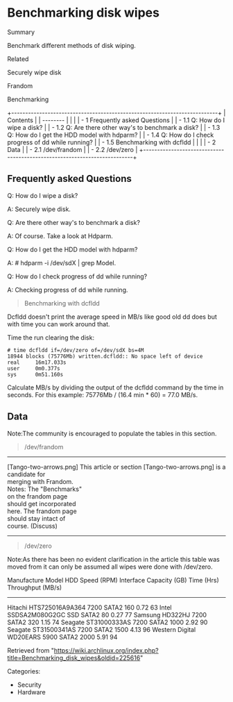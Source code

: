 Benchmarking disk wipes
=======================

Summary

Benchmark different methods of disk wiping.

Related

Securely wipe disk

Frandom

Benchmarking

+--------------------------------------------------------------------------+
| Contents                                                                 |
| --------                                                                 |
|                                                                          |
| -   1 Frequently asked Questions                                         |
|     -   1.1 Q: How do I wipe a disk?                                     |
|     -   1.2 Q: Are there other way's to benchmark a disk?                |
|     -   1.3 Q: How do I get the HDD model with hdparm?                   |
|     -   1.4 Q: How do I check progress of dd while running?              |
|     -   1.5 Benchmarking with dcfldd                                     |
|                                                                          |
| -   2 Data                                                               |
|     -   2.1 /dev/frandom                                                 |
|     -   2.2 /dev/zero                                                    |
+--------------------------------------------------------------------------+

Frequently asked Questions
--------------------------

Q: How do I wipe a disk?

A: Securely wipe disk.

Q: Are there other way's to benchmark a disk?

A: Of course. Take a look at Hdparm.

Q: How do I get the HDD model with hdparm?

A: # hdparm -i /dev/sdX | grep Model.

Q: How do I check progress of dd while running?

A: Checking progress of dd while running.

> Benchmarking with dcfldd

Dcfldd doesn't print the average speed in MB/s like good old dd does but
with time you can work around that.

Time the run clearing the disk:

    # time dcfldd if=/dev/zero of=/dev/sdX bs=4M
    18944 blocks (75776Mb) written.dcfldd:: No space left of device
    real     16m17.033s
    user     0m0.377s
    sys      0m51.160s

Calculate MB/s by dividing the output of the dcfldd command by the time
in seconds. For this example: 75776Mb / (16.4 min * 60) = 77.0 MB/s.

Data
----

Note:The community is encouraged to populate the tables in this section.

> /dev/frandom

  ------------------------ ------------------------ ------------------------
  [Tango-two-arrows.png]   This article or section  [Tango-two-arrows.png]
                           is a candidate for       
                           merging with Frandom.    
                           Notes: The "Benchmarks"  
                           on the frandom page      
                           should get incorporated  
                           here. The frandom page   
                           should stay intact of    
                           course. (Discuss)        
  ------------------------ ------------------------ ------------------------

> /dev/zero

Note:As there has been no evident clarification in the article this
table was moved from it can only be assumed all wipes were done with
/dev/zero.

  Manufacture       Model             HDD Speed (RPM)   Interface   Capacity (GB)   Time (Hrs)   Throughput (MB/s)
  ----------------- ----------------- ----------------- ----------- --------------- ------------ -------------------
  Hitachi           HTS725016A9A364   7200              SATA2       160             0.72         63
  Intel             SSDSA2M080G2GC    SSD               SATA2       80              0.27         77
  Samsung           HD322HJ           7200              SATA2       320             1.15         74
  Seagate           ST31000333AS      7200              SATA2       1000            2.92         90
  Seagate           ST31500341AS      7200              SATA2       1500            4.13         96
  Western Digital   WD20EARS          5900              SATA2       2000            5.91         94

Retrieved from
"https://wiki.archlinux.org/index.php?title=Benchmarking_disk_wipes&oldid=225616"

Categories:

-   Security
-   Hardware
